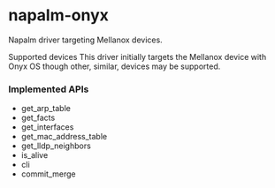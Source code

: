 # napalm-onyx
Napalm driver targeting Mellanox devices.

Supported devices
This driver initially targets the Mellanox device with Onyx OS though other, similar, devices may be supported.

### Implemented APIs

* get_arp_table
* get_facts
* get_interfaces
* get_mac_address_table
* get_lldp_neighbors
* is_alive
* cli
* commit_merge
